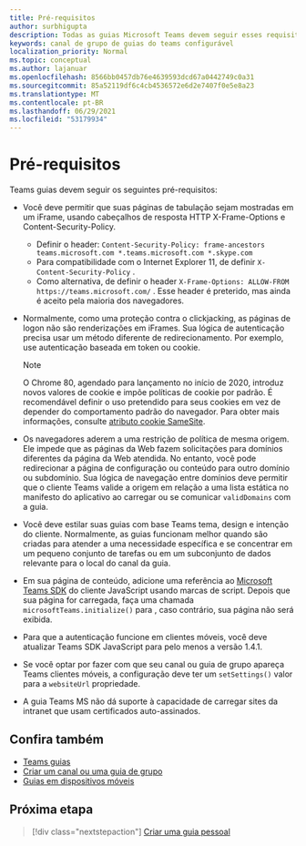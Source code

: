 ```yaml
---
title: Pré-requisitos
author: surbhigupta
description: Todas as guias Microsoft Teams devem seguir esses requisitos.
keywords: canal de grupo de guias do teams configurável
localization_priority: Normal
ms.topic: conceptual
ms.author: lajanuar
ms.openlocfilehash: 8566bb0457db76e4639593dcd67a0442749c0a31
ms.sourcegitcommit: 85a52119df6c4cb4536572e6d2e7407f0e5e8a23
ms.translationtype: MT
ms.contentlocale: pt-BR
ms.lasthandoff: 06/29/2021
ms.locfileid: "53179934"
---
```

# <a name="prerequisites"></a>Pré-requisitos

Teams guias devem seguir os seguintes pré-requisitos:

* Você deve permitir que suas páginas de tabulação sejam mostradas em um iFrame, usando cabeçalhos de resposta HTTP X-Frame-Options e Content-Security-Policy.
  * Definir o header: `Content-Security-Policy: frame-ancestors teams.microsoft.com *.teams.microsoft.com *.skype.com`
  * Para compatibilidade com o Internet Explorer 11, de definir `X-Content-Security-Policy` .
  * Como alternativa, de definir o header `X-Frame-Options: ALLOW-FROM https://teams.microsoft.com/` . Esse header é preterido, mas ainda é aceito pela maioria dos navegadores.

* Normalmente, como uma proteção contra o clickjacking, as páginas de logon não são renderizações em iFrames. Sua lógica de autenticação precisa usar um método diferente de redirecionamento. Por exemplo, use autenticação baseada em token ou cookie.

    > [!NOTE]
    > O Chrome 80, agendado para lançamento no início de 2020, introduz novos valores de cookie e impõe políticas de cookie por padrão. É recomendável definir o uso pretendido para seus cookies em vez de depender do comportamento padrão do navegador. Para obter mais informações, consulte [atributo cookie SameSite](../../resources/samesite-cookie-update.md).

* Os navegadores aderem a uma restrição de política de mesma origem. Ele impede que as páginas da Web fazem solicitações para domínios diferentes da página da Web atendida. No entanto, você pode redirecionar a página de configuração ou conteúdo para outro domínio ou subdomínio. Sua lógica de navegação entre domínios deve permitir que o cliente Teams valide a origem em relação a uma lista estática no manifesto do aplicativo ao carregar ou se comunicar `validDomains` com a guia.

* Você deve estilar suas guias com base Teams tema, design e intenção do cliente. Normalmente, as guias funcionam melhor quando são criadas para atender a uma necessidade específica e se concentrar em um pequeno conjunto de tarefas ou em um subconjunto de dados relevante para o local do canal da guia.

* Em sua página de conteúdo, adicione uma referência ao [Microsoft Teams SDK](/javascript/api/overview/msteams-client) do cliente JavaScript usando marcas de script. Depois que sua página for carregada, faça uma chamada `microsoftTeams.initialize()` para , caso contrário, sua página não será exibida.

* Para que a autenticação funcione em clientes móveis, você deve atualizar Teams SDK JavaScript para pelo menos a versão 1.4.1.

* Se você optar por fazer com que seu canal ou guia de grupo apareça Teams clientes móveis, a configuração deve ter um `setSettings()` valor para a `websiteUrl` propriedade.

* A guia Teams MS não dá suporte à capacidade de carregar sites da intranet que usam certificados auto-assinados.

## <a name="see-also"></a>Confira também

* [Teams guias](~/tabs/what-are-tabs.md)
* [Criar um canal ou uma guia de grupo](~/tabs/how-to/create-channel-group-tab.md)
* [Guias em dispositivos móveis](~/tabs/design/tabs-mobile.md)

## <a name="next-step"></a>Próxima etapa

> [!div class="nextstepaction"]
> [Criar uma guia pessoal](~/tabs/how-to/create-personal-tab.md)
